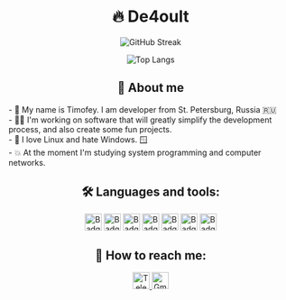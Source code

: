 <!--<div id="header" align="center" r>
  <img src="https://cdn.myportfolio.com/2fcfcb103788251450a8304378dffded/a62c047f-8369-493c-ab14-71ef51bebc55_rw_1200.gif?h=e8c7ce55b326319eaca316cc1e74518f" width="300"/>
</div>-->


<h1 align="center"> 🔥 De4oult</h1>

<div id="stats" align="center">
  
  ![GitHub Streak](https://streak-stats.demolab.com?user=De4oult&theme=tokyonight&hide_border=true&date_format=j%20M%5B%20Y%5D)
  
  ![Top Langs](https://github-readme-stats.vercel.app/api/top-langs/?username=de4oult&layout=compact&theme=tokyonight&hide_border=true)
</div>

<div align="center">
    <h2> 👋 About me</h2>
    <div align="left">
    - 👋 My name is Timofey. I am developer from St. Petersburg, Russia 🇷🇺 <br>
    - 👨‍💻 I'm working on software that will greatly simplify the development process, and also create some fun projects. <br>
    - 🐧	I love Linux and hate Windows. 🪟 <br>
    - 💥 At the moment I'm studying system programming and computer networks. <br>
    </div>
</div>

<div id="badges" align="center">
    <h2> 🛠️ Languages and tools: </h2>
    <img src="https://img.shields.io/badge/-PYTHON-black?style=for-the-badge&logo=python"  alt="Badge" height="30" />
    <img src="https://img.shields.io/badge/-RUST-black?style=for-the-badge&logo=rust"      alt="Badge" height="30" />
    <img src="https://img.shields.io/badge/-JS-black?style=for-the-badge&logo=javascript"  alt="Badge" height="30" />
    <img src="https://img.shields.io/badge/-GIT-black?style=for-the-badge&logo=git"        alt="Badge" height="30" />
    <img src="https://img.shields.io/badge/-GITHUB-black?style=for-the-badge&logo=github"  alt="Badge" height="30" />
    <img src="https://img.shields.io/badge/-KALI-black?style=for-the-badge&logo=kalilinux" alt="Badge" height="30" />
    <img src="https://img.shields.io/badge/-LINUX-black?style=for-the-badge&logo=linux"    alt="Badge" height="30" />
</div>


<h2 align="center"> 📮 How to reach me:</h2>
<div id="social" align="center">
    <a href="https://t.me/de4oult">
        <img src="https://img.shields.io/badge/-Telegram-informational?style=for-the-badge&logo=telegram" alt="Telegram Badge"   height="30" />
    </a>
    <img src="https://img.shields.io/badge/-kayra.dist@gmail.com-informational?style=for-the-badge&logo=gmail" alt="Gmail Badge" height="30" />
</div>
